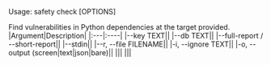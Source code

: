 Usage: safety check [OPTIONS]

  Find vulnerabilities in Python dependencies at the target provided.
|Argument|Description|
|:---|:----|
|--key TEXT||
|--db TEXT||
|--full-report / --short-report||
|--stdin||
|--r, --file FILENAME||
|-i, --ignore TEXT||
|-o, --output (screen|text|json|bare)||
|||
|||
